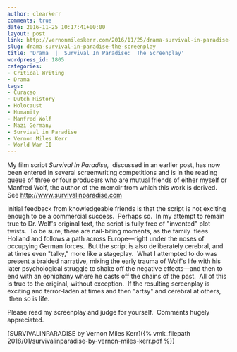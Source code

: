 ```yaml
---
author: clearkerr
comments: true
date: 2016-11-25 10:17:41+00:00
layout: post
link: http://vernonmileskerr.com/2016/11/25/drama-survival-in-paradise-the-screenplay/
slug: drama-survival-in-paradise-the-screenplay
title: 'Drama  |  Survival In Paradise:  The Screenplay'
wordpress_id: 1805
categories:
- Critical Writing
- Drama
tags:
- Curacao
- Dutch History
- Holocaust
- Humanity
- Manfred Wolf
- Nazi Germany
- Survival in Paradise
- Vernon Miles Kerr
- World War II
---
```


My film script _Survival In Paradise,_  discussed in an earlier post, has now been entered in several screenwriting competitions and is in the reading queue of three or four producers who are mutual friends of either myself or Manfred Wolf, the author of the memoir from which this work is derived. See http://www.survivalinparadise.com

Initial feedback from knowledgeable friends is that the script is not exciting enough to be a commercial success.  Perhaps so.  In my attempt to remain true to Dr. Wolf's original text, the script is fully free of "invented" plot twists.  To be sure, there are nail-biting moments, as the family  flees Holland and follows a path across Europe—right under the noses of occupying German forces.  But the script is also deliberately cerebral, and at times even "talky," more like a stageplay.  What I attempted to do was present a braided narrative, mixing the early trauma of Wolf's life with his later psychological struggle to shake off the negative effects—and then to end with an ephiphany where he casts off the chains of the past.  All of this is true to the original, without exception.  If the resulting screenplay is exciting and terror-laden at times and then "artsy" and cerebral at others,  then so is life.

Please read my screenplay and judge for yourself.  Comments hugely appreciated.

[SURVIVALINPARADISE by Vernon Miles Kerr]({% vmk_filepath 2018/01/survivalinparadise-by-vernon-miles-kerr.pdf %})


